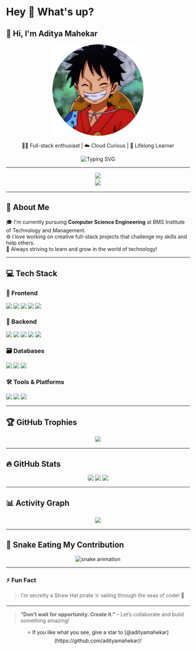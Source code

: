 <h1 align="left">Hey 👋 What's up?</h1>

###

<h2 align="left">👋 Hi, I'm Aditya Mahekar</h2>


<p align="center">
  <img src="./luffy.jpg" alt="Aditya" height="250" style="border-radius: 15px;" />
</p>

<p align="center">
  🧑‍💻 Full-stack enthusiast | ☁️ Cloud Curious | 🧠 Lifelong Learner  
</p>

<p align="center">
  <img src="https://readme-typing-svg.demolab.com?font=Fira+Code&size=22&pause=1000&center=true&vCenter=true&width=435&lines=Hey+there!+Welcome+to+my+GitHub!;I+❤️+Web+Development!;Always+Learning+Something+New!;Let's+build+cool+stuff+together!" alt="Typing SVG" />
</p>

---

<div align="center">
  <img src="https://profile-counter.glitch.me/adityamahekar/count.svg?" height="30" />
  <br>
  <a href="https://www.linkedin.com/in/aditya-mahekar" target="_blank">
    <img src="https://img.shields.io/badge/-LinkedIn-blue?style=flat-square&logo=Linkedin&logoColor=white" />
  </a>
</div>

---

## 🚀 About Me

🎓 I'm currently pursuing **Computer Science Engineering** at BMS Institute of Technology and Management.  
⚙️ I love working on creative full-stack projects that challenge my skills and help others.  
🎯 Always striving to learn and grow in the world of technology!

---

## 💻 Tech Stack

### 🎨 Frontend
<p>
  <img src="https://cdn.jsdelivr.net/gh/devicons/devicon/icons/html5/html5-original.svg" height="40" />
  <img src="https://cdn.jsdelivr.net/gh/devicons/devicon/icons/css3/css3-original.svg" height="40" />
  <img src="https://cdn.jsdelivr.net/gh/devicons/devicon/icons/javascript/javascript-original.svg" height="40" />
  <img src="https://cdn.jsdelivr.net/gh/devicons/devicon/icons/bootstrap/bootstrap-original.svg" height="40" />
  <img src="https://cdn.jsdelivr.net/gh/devicons/devicon/icons/jquery/jquery-original.svg" height="40" />
</p>

### 🔧 Backend
<p>
  <img src="https://cdn.jsdelivr.net/gh/devicons/devicon/icons/nodejs/nodejs-original.svg" height="40" />
  <img src="https://cdn.jsdelivr.net/gh/devicons/devicon/icons/express/express-original.svg" height="40" />
  <img src="https://cdn.jsdelivr.net/gh/devicons/devicon/icons/python/python-original.svg" height="40" />
  <img src="https://cdn.jsdelivr.net/gh/devicons/devicon/icons/java/java-original.svg" height="40" />
  <img src="https://cdn.jsdelivr.net/gh/devicons/devicon/icons/c/c-original.svg" height="40" />
</p>

### 🗃️ Databases
<p>
  <img src="https://cdn.jsdelivr.net/gh/devicons/devicon/icons/mongodb/mongodb-original.svg" height="40" />
  <img src="https://cdn.jsdelivr.net/gh/devicons/devicon/icons/postgresql/postgresql-original.svg" height="40" />
  <img src="https://cdn.jsdelivr.net/gh/devicons/devicon/icons/mysql/mysql-original.svg" height="40" />
</p>

### 🛠️ Tools & Platforms
<p>
  <img src="https://cdn.jsdelivr.net/gh/devicons/devicon/icons/git/git-original.svg" height="40" />
  <img src="https://cdn.jsdelivr.net/gh/devicons/devicon/icons/linux/linux-original.svg" height="40" />
  <img src="https://cdn.jsdelivr.net/gh/devicons/devicon/icons/vscode/vscode-original.svg" height="40" />
</p>

---

## 🏆 GitHub Trophies

<p align="center">
  <img src="https://github-profile-trophy.vercel.app/?username=adityamahekar&theme=tokyonight&no-frame=false&margin-w=10&column=7" />
</p>

---

## 🔥 GitHub Stats

<p align="center">
  <img src="https://streak-stats.demolab.com/?user=adityamahekar&theme=tokyonight&hide_border=false" height="140" />
  <img src="https://github-readme-stats.vercel.app/api?username=adityamahekar&show_icons=true&theme=tokyonight&hide_border=false" height="140" />
  <img src="https://github-readme-stats.vercel.app/api/top-langs?username=adityamahekar&layout=compact&theme=tokyonight&hide_border=false" height="140" />
</p>

---

## 📊 Activity Graph

<p align="center">
  <img src="https://github-readme-activity-graph.vercel.app/graph?username=adityamahekar&theme=react-dark&area=true&hide_border=false&radius=16" />
</p>

---

## 🐍 Snake Eating My Contribution

<p align="center">
  <img src="https://raw.githubusercontent.com/adityamahekar/adityamahekar/output/snake.svg" alt="snake animation" />
</p>

---

### ⚡ Fun Fact
> I'm secretly a Straw Hat pirate ☠️ sailing through the seas of code! 🍖

---

> **“Don’t wait for opportunity. Create it.”** – Let’s collaborate and build something amazing!

<p align="center">
  ⭐️ If you like what you see, give a star to [@adityamahekar](https://github.com/adityamahekar)!
</p>
